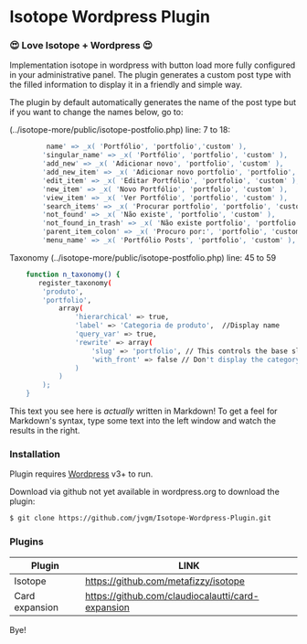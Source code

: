 # Isotope Wordpress Plugin

### :heart_eyes: Love Isotope + Wordpress :heart_eyes:

Implementation isotope in wordpress with button load more fully configured in your administrative panel.
The plugin generates a custom post type with the filled information to display it in a friendly and simple way.

The plugin by default automatically generates the name of the post type but if you want to change the names below, go to:

(../isotope-more/public/isotope-postfolio.php) line: 7 to 18:
```sh
         name' => _x( 'Portfólio', 'portfolio','custom' ),
        'singular_name' => _x( 'Portfólio', 'portfolio', 'custom' ),
        'add_new' => _x( 'Adicionar novo', 'portfolio', 'custom' ),
        'add_new_item' => _x( 'Adicionar novo portfolio', 'portfolio', 'custom' ),
        'edit_item' => _x( 'Editar Portfólio', 'portfolio', 'custom' ),
        'new_item' => _x( 'Novo Portfólio', 'portfolio', 'custom' ),
        'view_item' => _x( 'Ver Portfólio', 'portfolio', 'custom' ),
        'search_items' => _x( 'Procurar portfolio', 'portfolio', 'custom' ),
        'not_found' => _x( 'Não existe', 'portfolio', 'custom' ),
        'not_found_in_trash' => _x( 'Não existe portfolio', 'portfolio', 'custom' ),
        'parent_item_colon' => _x( 'Procuro por:', 'portfolio', 'custom' ),
        'menu_name' => _x( 'Portfólio Posts', 'portfolio', 'custom' ),
```

Taxonomy (../isotope-more/public/isotope-postfolio.php) line: 45 to 59

```sh
    function n_taxonomy() {  
	   register_taxonomy(  
	    'produto',
	    'portfolio',
	        array(  
	            'hierarchical' => true,  
	            'label' => 'Categoria de produto',  //Display name
	            'query_var' => true,
	            'rewrite' => array(
	                'slug' => 'portfolio', // This controls the base slug that will display before each term
	                'with_front' => false // Don't display the category base before 
	            )
	        )  
	    );  
	} 
```


This text you see here is *actually* written in Markdown! To get a feel for Markdown's syntax, type some text into the left window and watch the results in the right.

### Installation

Plugin requires [Wordpress](https://wordpress.org/download/) v3+ to run.

Download via github not yet available in wordpress.org to download the plugin:

```sh
$ git clone https://github.com/jvgm/Isotope-Wordpress-Plugin.git
```

### Plugins


| Plugin | LINK |
| ------ | ------ |
| Isotope | https://github.com/metafizzy/isotope |
| Card expansion | https://github.com/claudiocalautti/card-expansion |


Bye!
